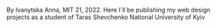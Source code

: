 By Ivanytska Anna, MIT 21, 2022.
Here I`ll be publishing my web design projects as a student of Taras Shevchenko National University of Kyiv 
